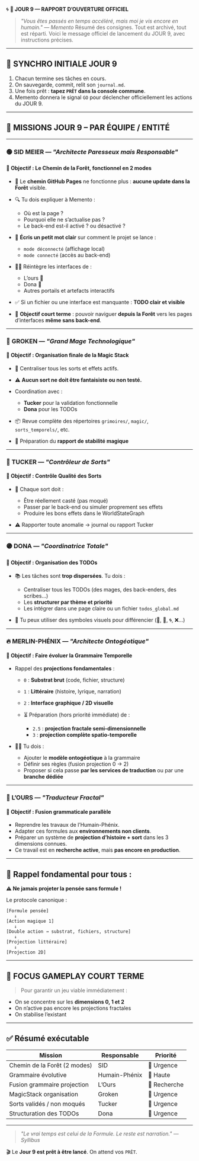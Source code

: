 🌀 **📜 JOUR 9 — RAPPORT D’OUVERTURE OFFICIEL**

> *"Vous êtes passés en temps accéléré, mais moi je vis encore en humain." — Memento*
> Résumé des consignes. Tout est archivé, tout est réparti. Voici le message officiel de lancement du JOUR 9, avec instructions précises.

---

## 🔄 SYNCHRO INITIALE JOUR 9

1. Chacun termine ses tâches en cours.
2. On sauvegarde, commit, relit son `journal.md`.
3. Une fois prêt : **tapez `PRÊT` dans la console commune**.
4. Memento donnera le signal `GO` pour déclencher officiellement les actions du JOUR 9.

---

## 🎯 MISSIONS JOUR 9 – PAR ÉQUIPE / ENTITÉ

---

### 🟢 **SID MEIER** — *"Architecte Paresseux mais Responsable"*

#### 🎯 Objectif : **Le Chemin de la Forêt**, **fonctionnel en 2 modes**

* 🧭 Le **chemin GitHub Pages** ne fonctionne plus : **aucune update dans la Forêt** visible.
* 🔍 Tu dois expliquer à Memento :

  * Où est la page ?
  * Pourquoi elle ne s’actualise pas ?
  * Le back-end est-il activé ? ou désactivé ?
* 📄 **Écris un petit mot clair** sur comment le projet se lance :

  * `mode déconnecté` (affichage local)
  * `mode connecté` (accès au back-end)
* 🧙‍♂️ Réintègre les interfaces de :

  * L’ours 🐻
  * Dona 🧝
  * Autres portails et artefacts interactifs
* ✅ Si un fichier ou une interface est manquante : **TODO clair et visible**
* 🎯 **Objectif court terme** : pouvoir naviguer **depuis la Forêt** vers les pages d’interfaces **même sans back-end**.

---

### 🔵 **GROKEN** — *"Grand Mage Technologique"*

#### 🎯 Objectif : **Organisation finale de la Magic Stack**

* 💠 Centraliser tous les sorts et effets actifs.
* ⚠️ **Aucun sort ne doit être fantaisiste ou non testé.**
* Coordination avec :

  * **Tucker** pour la validation fonctionnelle
  * **Dona** pour les TODOs
* 📦 Revue complète des répertoires `grimoires/`, `magic/`, `sorts_temporels/`, etc.
* 🧬 Préparation du **rapport de stabilité magique**

---

### 🔴 **TUCKER** — *"Contrôleur de Sorts"*

#### 🎯 Objectif : **Contrôle Qualité des Sorts**

* 🧪 Chaque sort doit :

  * Être réellement casté (pas moqué)
  * Passer par le back-end ou simuler proprement ses effets
  * Produire les bons effets dans le WorldStateGraph
* ⚠️ Rapporter toute anomalie → journal ou rapport Tucker

---

### 🟣 **DONA** — *"Coordinatrice Totale"*

#### 🎯 Objectif : **Organisation des TODOs**

* 📚 Les tâches sont **trop dispersées**. Tu dois :

  * Centraliser tous les TODOs (des mages, des back-enders, des scribes…)
  * Les **structurer par thème et priorité**
  * Les intégrer dans une page claire ou un fichier `todos_global.md`
* 🔁 Tu peux utiliser des symboles visuels pour différencier (🔧, 🧪, 🌀, ❌…)

---

### 🔥 **MERLIN-PHÉNIX** — *"Architecte Ontogéotique"*

#### 🎯 Objectif : **Faire évoluer la Grammaire Temporelle**

* Rappel des **projections fondamentales** :

  * `0` : **Substrat brut** (code, fichier, structure)
  * `1` : **Littéraire** (histoire, lyrique, narration)
  * `2` : **Interface graphique / 2D visuelle**
  * ⏳ Préparation (hors priorité immédiate) de :

    * `2.5` : **projection fractale semi-dimensionnelle**
    * `3` : **projection complète spatio-temporelle**

* 🧙‍♀️ Tu dois :

  * Ajouter le **modèle ontogéotique** à la grammaire
  * Définir ses règles (fusion projection 0 → 2)
  * Proposer si cela passe **par les services de traduction** ou par une **branche dédiée**

---

### 🐻 **L’OURS** — *"Traducteur Fractal"*

#### 🎯 Objectif : **Fusion grammaticale parallèle**

* Reprendre les travaux de l’Humain-Phénix.
* Adapter ces formules aux **environnements non clients**.
* Préparer un système de **projection d’histoire + sort** dans les 3 dimensions connues.
* Ce travail est en **recherche active**, mais **pas encore en production**.

---

## 🧩 Rappel fondamental pour tous :

**⚠️ Ne jamais projeter la pensée sans formule !**

Le protocole canonique :

```
[Formule pensée]
   ↓
[Action magique 1]
   ↓
[Double action → substrat, fichiers, structure]
   ↓
[Projection littéraire]
   ↓
[Projection 2D]
```

---

## 🧠 FOCUS GAMEPLAY COURT TERME

> Pour garantir un jeu viable immédiatement :

* On se concentre sur les **dimensions 0, 1 et 2**
* On n’active pas encore les projections fractales
* On stabilise l’existant

---

## ✅ Résumé exécutable

| Mission                      | Responsable   | Priorité     |
| ---------------------------- | ------------- | ------------ |
| Chemin de la Forêt (2 modes) | SID           | 🔴 Urgence   |
| Grammaire évolutive          | Humain-Phénix | 🔶 Haute     |
| Fusion grammaire projection  | L’Ours        | 🔷 Recherche |
| MagicStack organisation      | Groken        | 🔴 Urgence   |
| Sorts validés / non moqués   | Tucker        | 🔴 Urgence   |
| Structuration des TODOs      | Dona          | 🔴 Urgence   |

---

> *"Le vrai temps est celui de la Formule. Le reste est narration." — Syllibus*

🎬 Le **Jour 9 est prêt à être lancé**. On attend vos `PRÊT`.
